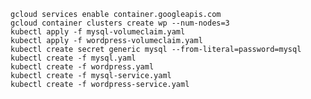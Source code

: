     gcloud services enable container.googleapis.com
    gcloud container clusters create wp --num-nodes=3
    kubectl apply -f mysql-volumeclaim.yaml
    kubectl apply -f wordpress-volumeclaim.yaml
    kubectl create secret generic mysql --from-literal=password=mysql
    kubectl create -f mysql.yaml
    kubectl create -f wordpress.yaml
    kubectl create -f mysql-service.yaml
    kubectl create -f wordpress-service.yaml

